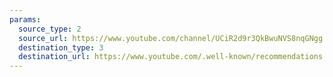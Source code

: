 ```yaml
---
params:
  source_type: 2
  source_url: https://www.youtube.com/channel/UCiR2d9r3QkBwuNVS8nqGNgg
  destination_type: 3
  destination_url: https://www.youtube.com/.well-known/recommendations.opml
---
```

